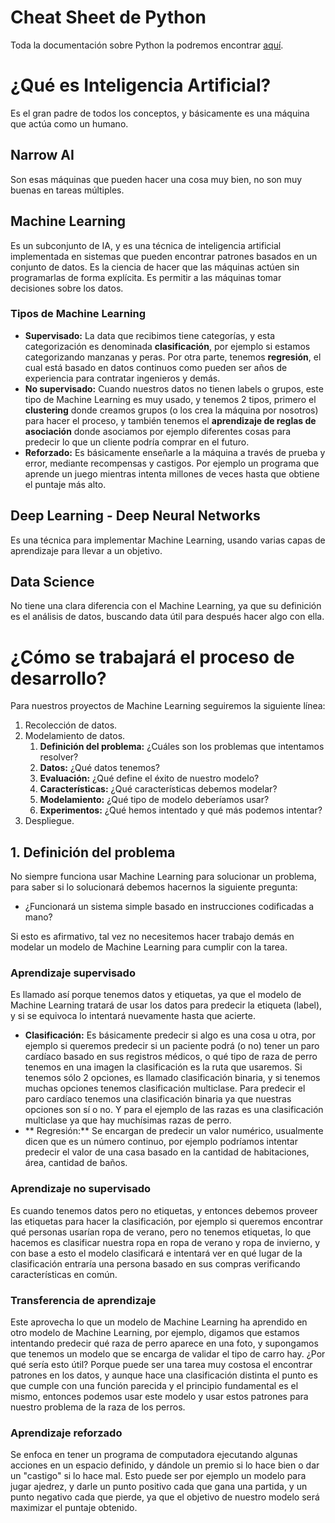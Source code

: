 # Cheat Sheet de Python

Toda la documentación sobre Python la podremos encontrar [aquí](https://zerotomastery.io/cheatsheets/python-cheat-sheet/).


# ¿Qué es Inteligencia Artificial?

Es el gran padre de todos los conceptos, y básicamente es una máquina que actúa como un humano.


## Narrow AI

Son esas máquinas que pueden hacer una cosa muy bien, no son muy buenas en tareas múltiples.


## Machine Learning

Es un subconjunto de IA, y es una técnica de inteligencia artificial implementada en sistemas que pueden encontrar patrones basados en un conjunto de datos. Es la ciencia de hacer que las máquinas actúen sin programarlas de forma explícita. Es permitir a las máquinas tomar decisiones sobre los datos.

### Tipos de Machine Learning
- **Supervisado:** La data que recibimos tiene categorías, y esta categorización es denominada **clasificación**, por ejemplo si estamos categorizando manzanas y peras. Por otra parte, tenemos **regresión**, el cual está basado en datos continuos como pueden ser años de experiencia para contratar ingenieros y demás.
- **No supervisado:** Cuando nuestros datos no tienen labels o grupos, este tipo de Machine Learning es muy usado, y tenemos 2 tipos, primero el **clustering** donde creamos grupos (o los crea la máquina por nosotros) para hacer el proceso, y también tenemos el **aprendizaje de reglas de asociación** donde asociamos por ejemplo diferentes cosas para predecir lo que un cliente podría comprar en el futuro.
- **Reforzado:** Es básicamente enseñarle a la máquina a través de prueba y error, mediante recompensas y castigos. Por ejemplo un programa que aprende un juego mientras intenta millones de veces hasta que obtiene el puntaje más alto.


## Deep Learning - Deep Neural Networks

Es una técnica para implementar Machine Learning, usando varias capas de aprendizaje para llevar a un objetivo.


## Data Science

No tiene una clara diferencia con el Machine Learning, ya que su definición es el análisis de datos, buscando data útil para después hacer algo con ella.


# ¿Cómo se trabajará el proceso de desarrollo?

Para nuestros proyectos de Machine Learning seguiremos la siguiente línea:

1. Recolección de datos.
2. Modelamiento de datos.
	1. **Definición del problema:** ¿Cuáles son los problemas que intentamos resolver?
	2. **Datos:** ¿Qué datos tenemos?
	3. **Evaluación:** ¿Qué define el éxito de nuestro modelo?
	4. **Características:** ¿Qué características debemos modelar?
	5. **Modelamiento:** ¿Qué tipo de modelo deberíamos usar?
	6. **Experimentos:** ¿Qué hemos intentado y qué más podemos intentar?
3. Despliegue.


## 1. Definición del problema

No siempre funciona usar Machine Learning para solucionar un problema, para saber si lo solucionará debemos hacernos la siguiente pregunta:

- ¿Funcionará un sistema simple basado en instrucciones codificadas a mano?

Si esto es afirmativo, tal vez no necesitemos hacer trabajo demás en modelar un modelo de Machine Learning para cumplir con la tarea.

### Aprendizaje supervisado
Es llamado así porque tenemos datos y etiquetas, ya que el modelo de Machine Learning tratará de usar los datos para predecir la etiqueta (label), y si se equivoca lo intentará nuevamente hasta que acierte.

- **Clasificación:** Es básicamente predecir si algo es una cosa u otra, por ejemplo si queremos predecir si un paciente podrá (o no) tener un paro cardíaco basado en sus registros médicos, o qué tipo de raza de perro tenemos en una imagen la clasificación es la ruta que usaremos. Si tenemos sólo 2 opciones, es llamado clasificación binaria, y si tenemos muchas opciones tenemos clasificación multiclase. Para predecir el paro cardíaco tenemos una clasificación binaria ya que nuestras opciones son sí o no. Y para el ejemplo de las razas es una clasificación multiclase ya que hay muchísimas razas de perro.
- ** Regresión:** Se encargan de predecir un valor numérico, usualmente dicen que es un número continuo, por ejemplo podríamos intentar predecir el valor de una casa basado en la cantidad de habitaciones, área, cantidad de baños.

### Aprendizaje no supervisado
Es cuando tenemos datos pero no etiquetas, y entonces debemos proveer las etiquetas para hacer la clasificación, por ejemplo si queremos encontrar qué personas usarían ropa de verano, pero no tenemos etiquetas, lo que hacemos es clasificar nuestra ropa en ropa de verano y ropa de invierno, y con base a esto el modelo clasificará e intentará ver en qué lugar de la clasificación entraría una persona basado en sus compras verificando características en común.

### Transferencia de aprendizaje
Este aprovecha lo que un modelo de Machine Learning ha aprendido en otro modelo de Machine Learning, por ejemplo, digamos que estamos intentando predecir qué raza de perro aparece en una foto, y supongamos que tenemos un modelo que se encarga de validar el tipo de carro hay. ¿Por qué sería esto útil? Porque puede ser una tarea muy costosa el encontrar patrones en los datos, y aunque hace una clasificación distinta el punto es que cumple con una función parecida y el principio fundamental es el mismo, entonces podemos usar este modelo y usar estos patrones para nuestro problema de la raza de los perros.

### Aprendizaje reforzado
Se enfoca en tener un programa de computadora ejecutando algunas acciones en un espacio definido, y dándole un premio si lo hace bien o dar un "castigo" si lo hace mal. Esto puede ser por ejemplo un modelo para jugar ajedrez, y darle un punto positivo cada que gana una partida, y un punto negativo cada que pierde, ya que el objetivo de nuestro modelo será maximizar el puntaje obtenido.

